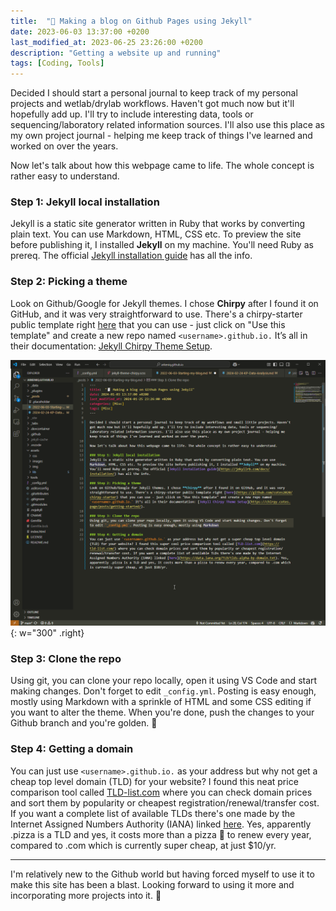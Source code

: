 ```yaml
---
title:  "🧾 Making a blog on Github Pages using Jekyll"
date: 2023-06-03 13:37:00 +0200
last_modified_at: 2023-06-25 23:26:00 +0200
description: "Getting a website up and running"
tags: [Coding, Tools]
---
```


Decided I should start a personal journal to keep track of my personal projects and wetlab/drylab workflows. Haven't got much now but it'll hopefully add up. I'll try to include interesting data, tools or sequencing/laboratory related information sources. I'll also use this place as my own project journal - helping me keep track of things I've learned and worked on over the years. 

Now let's talk about how this webpage came to life. The whole concept is rather easy to understand.

### Step 1: Jekyll local installation
Jekyll is a static site generator written in Ruby that works by converting plain text. You can use Markdown, HTML, CSS etc. To preview the site before publishing it, I installed **Jekyll** on my machine. You'll need Ruby as prereq. The official [Jekyll installation guide](https://jekyllrb.com/docs/installation/) has all the info.

### Step 2: Picking a theme
Look on Github/Google for Jekyll themes. I chose **Chirpy** after I found it on GitHub, and it was very straightforward to use. There's a chirpy-starter public template right [here](https://github.com/cotes2020/chirpy-starter) that you can use - just click on "Use this template" and create a new repo named `<username>.github.io.` It’s all in their documentation: [Jekyll Chirpy Theme Setup](https://chirpy.cotes.page/posts/getting-started/).

![VSCode](assets/images/VSCode.png){: w="300" .right}

### Step 3: Clone the repo
Using git, you can clone your repo locally, open it using VS Code and start making changes. Don't forget to edit `_config.yml`. Posting is easy enough, mostly using Markdown with a sprinkle of HTML and some CSS editing if you want to alter the theme. When you're done, push the changes to your Github branch and you're golden. 🥇


### Step 4: Getting a domain 
You can just use `<username>.github.io.` as your address but why not get a cheap top level domain (TLD) for your website? I found this neat price comparison tool called [TLD-list.com](https://tld-list.com/) where you can check domain prices and sort them by popularity or cheapest registration/renewal/transfer cost. If you want a complete list of available TLDs there's one made by the Internet Assigned Numbers Authority (IANA) linked [here](https://data.iana.org/TLD/tlds-alpha-by-domain.txt). Yes, apparently .pizza is a TLD and yes, it costs more than a pizza 🍕 to renew every year, compared to .com which is currently super cheap, at just $10/yr.

---

I'm relatively new to the Github world but having forced myself to use it to make this site has been a blast. Looking forward to using it more and incorporating more projects into it. 🙂